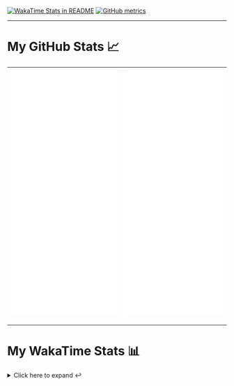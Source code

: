 [![WakaTime Stats in README](https://github.com/LOsioChico/LOsioChico/actions/workflows/waka.yml/badge.svg)](https://github.com/LOsioChico/LOsioChico/actions/workflows/waka.yml) [![GitHub metrics](https://github.com/LOsioChico/LOsioChico/actions/workflows/metrics.yml/badge.svg)](https://github.com/LOsioChico/LOsioChico/actions/workflows/metrics.yml)

---

# My GitHub Stats 📈

| ![](./assets/metrics.svg) | ![](./assets/metrics2.svg) |
| ------------------------- | -------------------------- |

---

# My WakaTime Stats 📊

<details>
<summary>Click here to expand ↩️</summary>
<br>

<!--START_SECTION:waka-->
![Code Time](http://img.shields.io/badge/Code%20Time-1%2C764%20hrs%2049%20mins-blue)

![Lines of code](https://img.shields.io/badge/From%20Hello%20World%20I%27ve%20Written-338.3%20thousand%20lines%20of%20code-blue)

**🐱 My GitHub Data** 

> 📦 562.0 kB Used in GitHub's Storage 
 > 
> 🚫 Not Opted to Hire
 > 
> 📜 18 Public Repositories 
 > 
> 🔑 29 Private Repositories 
 > 
**I'm a Night 🦉** 

```text
🌞 Morning                564 commits         ████░░░░░░░░░░░░░░░░░░░░░   14.25 % 
🌆 Daytime                1201 commits        ████████░░░░░░░░░░░░░░░░░   30.34 % 
🌃 Evening                1345 commits        ████████░░░░░░░░░░░░░░░░░   33.98 % 
🌙 Night                  848 commits         █████░░░░░░░░░░░░░░░░░░░░   21.42 % 
```
📅 **I'm Most Productive on Thursday** 

```text
Monday                   557 commits         ████░░░░░░░░░░░░░░░░░░░░░   14.07 % 
Tuesday                  609 commits         ████░░░░░░░░░░░░░░░░░░░░░   15.39 % 
Wednesday                456 commits         ███░░░░░░░░░░░░░░░░░░░░░░   11.52 % 
Thursday                 711 commits         ████░░░░░░░░░░░░░░░░░░░░░   17.96 % 
Friday                   599 commits         ████░░░░░░░░░░░░░░░░░░░░░   15.13 % 
Saturday                 692 commits         ████░░░░░░░░░░░░░░░░░░░░░   17.48 % 
Sunday                   334 commits         ██░░░░░░░░░░░░░░░░░░░░░░░   08.44 % 
```


📊 **This Week I Spent My Time On** 

```text
💬 Programming Languages: 
TypeScript               6 hrs 23 mins       ███████████████░░░░░░░░░░   60.87 % 
Scala                    3 hrs 19 mins       ████████░░░░░░░░░░░░░░░░░   31.61 % 
SQL                      15 mins             █░░░░░░░░░░░░░░░░░░░░░░░░   02.44 % 
Apache Config            10 mins             ░░░░░░░░░░░░░░░░░░░░░░░░░   01.61 % 
Other                    8 mins              ░░░░░░░░░░░░░░░░░░░░░░░░░   01.41 % 
```

**I Mostly Code in TypeScript** 

```text
TypeScript               27 repos            █████████████░░░░░░░░░░░░   52.94 % 
Scala                    5 repos             ██░░░░░░░░░░░░░░░░░░░░░░░   09.80 % 
Python                   3 repos             █░░░░░░░░░░░░░░░░░░░░░░░░   05.88 % 
Java                     2 repos             █░░░░░░░░░░░░░░░░░░░░░░░░   03.92 % 
Astro                    2 repos             █░░░░░░░░░░░░░░░░░░░░░░░░   03.92 % 
```




 Last Updated on 04/10/2024 01:00:36 UTC
<!--END_SECTION:waka-->

## </details>
